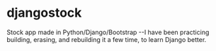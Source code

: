 # djangostock
Stock app made in Python/Django/Bootstrap
--I have been practicing building, erasing, and rebuilding it a few time, to learn Django better.
